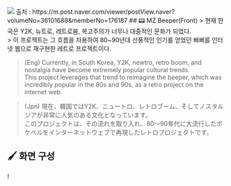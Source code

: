 <img src="https://img1.daumcdn.net/thumb/R1280x0/?fname=http://t1.daumcdn.net/brunch/service/user/5FP/image/68tD-vKX1Xyt9C72kpjE5WnOcqY.jpg">
출처 : https://m.post.naver.com/viewer/postView.naver?volumeNo=36101688&memberNo=176187
## 📟 MZ Beeper(Front) 
> 현재 한국은 Y2K, 뉴트로, 레트로붐, 복고주의가 너무나 대중적인 문화가 되었다. <br>
> 이 프로젝트는 그 흐름을 차용하여 80~90년대 선풍적인 인기를 얻었던 삐삐를 인터넷 웹으로 재구현한 레트로 프로젝트이다. <br>

> (Eng) Currently, in South Korea, Y2K, newtro, retro boom, and nostalgia have become extremely popular cultural trends.<br>
> This project leverages that trend to reimagine the beeper, which was incredibly popular in the 80s and 90s, as a retro project on the internet web.

> (Jpn) 現在、韓国ではY2K、ニュートロ、レトロブーム、そしてノスタルジアが非常に人気のある文化となっています。<br> 
> このプロジェクトは、その流れを取り入れ、80〜90年代に大流行したポケベルをインターネットウェブで再現したレトロプロジェクトです。

## 🖌️ 화면 구성 
!

